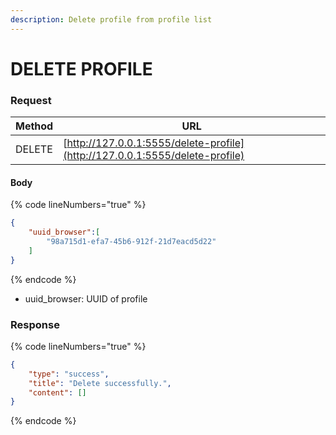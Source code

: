 ```yaml
---
description: Delete profile from profile list
---
```


# DELETE PROFILE

### **Request**

| Method | URL                                                                          |
| ------ | ---------------------------------------------------------------------------- |
| DELETE | [http://127.0.0.1:5555/delete-profile](http://127.0.0.1:5555/delete-profile) |

#### **Body**

{% code lineNumbers="true" %}
```json
{
    "uuid_browser":[
        "98a715d1-efa7-45b6-912f-21d7eacd5d22"
    ]
}
```
{% endcode %}

* uuid\_browser: UUID of profile

### **Response**

{% code lineNumbers="true" %}
```json
{
    "type": "success",
    "title": "Delete successfully.",
    "content": []
}
```
{% endcode %}
